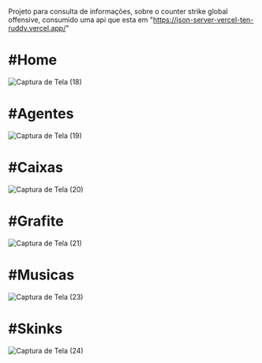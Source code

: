 Projeto para consulta de informações, sobre o counter strike global offensive, consumido uma api que esta em "https://json-server-vercel-ten-ruddy.vercel.app/" 


<h1>#Home</h1>

![Captura de Tela (18)](https://user-images.githubusercontent.com/86307663/220703762-073758a6-4cbd-4eed-a942-11d27151ee0b.png)

<h1>#Agentes</h1>

![Captura de Tela (19)](https://user-images.githubusercontent.com/86307663/220703771-e4aaa855-0a1f-4408-bc64-ec23362f9822.png)

<h1>#Caixas</h1>

![Captura de Tela (20)](https://user-images.githubusercontent.com/86307663/220703872-1968598c-d444-4e61-9db1-d507ef05d006.png)

<h1>#Grafite</h1>

![Captura de Tela (21)](https://user-images.githubusercontent.com/86307663/220703875-0cb94bd3-c5b8-43f0-a3da-492fb74a61eb.png)


<h1>#Musicas</h1>

![Captura de Tela (23)](https://user-images.githubusercontent.com/86307663/220703893-1b41e02c-3835-49b2-a084-ba9baa5dbe84.png)

<h1>#Skinks</h1>

![Captura de Tela (24)](https://user-images.githubusercontent.com/86307663/220703899-e133aa66-65d8-46c5-9648-69b3b82be28c.png)
